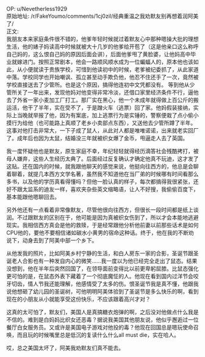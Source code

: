
OP: u/Nevetherless1929  
原始地址: /r/FakeYoumo/comments/1cj0zil/经典重温之我劝默友别再想着润阿美了/  
正文:  
我朋友本来家庭条件很不错的，他爹年轻时候就过着默友心中那种嗯操大批的理想生活，他的婊子妈读高中时候就被大十几岁的他爹给开苞了（这是他亲口这么称呼自己妈的，这么恨自己妈的原因后面会讲），后面他爹甩了黄脸婆，让他妈高中毕业就嫁进门。按照正常剧本，他会一路顺风顺水成为一位蝙蝠人的，原本他也该如此，从小便就读于贵族学校，可惜到他读初中的时候，老爹被纪委抓了，从此家道中落。学校同学也开始嘲讽、孤立甚至动手欺负他，他忍不住还手了一次，竟然被学校直接送去了少管所。也是这个原因，搞得他连初中文凭都没有。
等到他从少管所关了一年出来，发现他妈对他变得非常冷淡，还借口家里经济条件不行，逼他去了外省一家小麦加工厂打工。那厂实在黑心，他一个未成年就得做上百公斤的搬运活，他干了半年，实在受不了，于是蹭火车（逃票）回了家。他妈假装接纳，实际上当晚就举报了他，因为有案底，加上逃票行为是实锤的，警察便栽了点小偷小摸行为给他（也可能路上真顺了老乡小卖部点东西），又送他去少管所蹲了半年。这事对他打击非常大，一下子成了鼠人，从此对人都是唯唯诺诺，出来就老实回厂了。成年后也因为太鼠，结婚没三年就被织女爆了金币，甩逼走人去了英国。

我一度怀疑他也是默友，原生家庭不幸，年纪轻轻就得经历滴答社会残酷拷打，被母人嫌弃，这些人生经历太典了。后面经过反复确认才确定他真不玩迪，这才发了这贴。还在国内的时候，就我跟他聊天的感觉来说，他挺向往西方的，他总是会聊着聊着，就提几本西方文学名著，虽然我不知道他在当厂弟的时候哪有时间看那么多书，以及他的学历真看得懂吗？但他一脸认真的样子，每次都搞得我很紧张，还好不跟太监系的迪友一样，喜欢夹杂些英文缩略语，让人不好搜，我偷偷百度下，基本能跟他嗯聊回去。

另外他还有一点看着非常像默友，尽管他很向往西方，但很长一段时间都是纸上谈润。不过跟默友的区别在于，他可能是因为真被织女伤到了，所以才会本能地逃避现实。我相信西方真会是他的救赎，于是经常跟他分析他前妻以前那些话术是如何CPU他的，要他不要相信诸如碳水小黄男的宿命这种话。终于，他在我的不断劝说下，动身去到了阿美中部一个乡下。

从他发我的照片，比如阿美乡村宁静的生活，和白人房东一家的合影，圣诞节跟圣诞老人合影也有一种发自内心的微笑……我一度以为他已经完全走出了鼠态。结果没想到，他在半年后突然回国了，在领导面前变得比以前更卑躬屈膝。比鼠态强化更可怕的是，在鼠态外表下藏着了一个彻底魔怔的人。他现在看到国内过洋节会咬牙切齿，情人节我还能理解，他感情受了太多的伤。恨圣诞节我是真不懂，他跟我说他想砸了幼儿园的圣诞树，可他明明阿美体验到了圣诞节是多么快乐的啊，看到现在的小朋友从小就能享受这份快乐，不应该跟着高兴才对？

这真的太可怕了，默友们，美国人是真搞糖衣炮弹的啊，之后没对他做点什么我是不信的。难到是白妈妈比织女还恶毒？据说我美国其他朋友说，他似乎邂逅过一位餐厅白女服务员。又或许是美国电子游戏对他投的毒？他现在回国总是嗯玩使命召唤，而且玩的时候嘴里总是低沉的复读什么什么all must die，实在哈人。

哎，总之美国太坏了，阿美我劝默友们真不能去。
